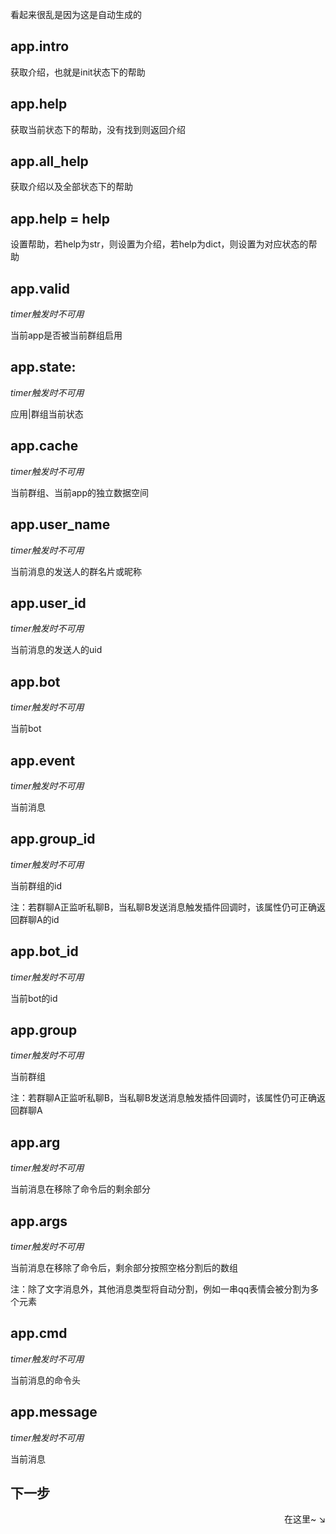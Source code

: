 看起来很乱是因为这是自动生成的

## app.intro
获取介绍，也就是init状态下的帮助

## app.help
获取当前状态下的帮助，没有找到则返回介绍

## app.all_help
获取介绍以及全部状态下的帮助

## app.help = help
设置帮助，若help为str，则设置为介绍，若help为dict，则设置为对应状态的帮助

## app.valid
*timer触发时不可用*

当前app是否被当前群组启用

## app.state:
*timer触发时不可用*

应用|群组当前状态

## app.cache
*timer触发时不可用*

当前群组、当前app的独立数据空间

## app.user_name
*timer触发时不可用*

当前消息的发送人的群名片或昵称

## app.user_id
*timer触发时不可用*

当前消息的发送人的uid

## app.bot
*timer触发时不可用*

当前bot

## app.event
*timer触发时不可用*

当前消息

## app.group_id
*timer触发时不可用*

当前群组的id

注：若群聊A正监听私聊B，当私聊B发送消息触发插件回调时，该属性仍可正确返回群聊A的id

## app.bot_id
*timer触发时不可用*

当前bot的id

## app.group
*timer触发时不可用*

当前群组

注：若群聊A正监听私聊B，当私聊B发送消息触发插件回调时，该属性仍可正确返回群聊A

## app.arg
*timer触发时不可用*

当前消息在移除了命令后的剩余部分

## app.args
*timer触发时不可用*

当前消息在移除了命令后，剩余部分按照空格分割后的数组

注：除了文字消息外，其他消息类型将自动分割，例如一串qq表情会被分割为多个元素

## app.cmd
*timer触发时不可用*

当前消息的命令头

## app.message
*timer触发时不可用*

当前消息

## 下一步

<div align="right">
    在这里~ ↘
</div>

